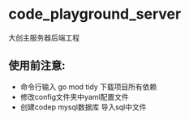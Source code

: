 # code_playground_server
大创主服务器后端工程

## 使用前注意:
- 命令行输入 go mod tidy 下载项目所有依赖
- 修改config文件夹中yaml配置文件
- 创建codep mysql数据库 导入sql中文件 
